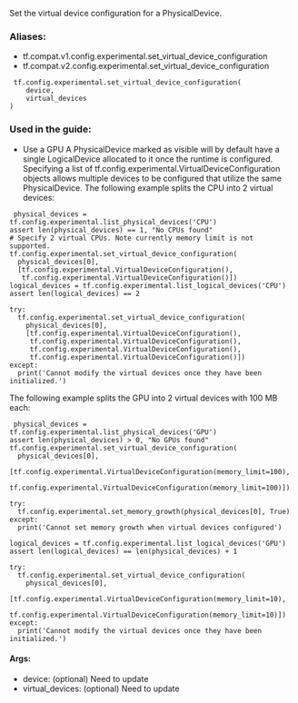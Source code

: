 Set the virtual device configuration for a PhysicalDevice.
### Aliases:
- tf.compat.v1.config.experimental.set_virtual_device_configuration
- tf.compat.v2.config.experimental.set_virtual_device_configuration

```
 tf.config.experimental.set_virtual_device_configuration(
    device,
    virtual_devices
)
```
### Used in the guide:
- Use a GPU
A PhysicalDevice marked as visible will by default have a single LogicalDevice allocated to it once the runtime is configured. Specifying a list of tf.config.experimental.VirtualDeviceConfiguration objects allows multiple devices to be configured that utilize the same PhysicalDevice.
The following example splits the CPU into 2 virtual devices:

```
 physical_devices = tf.config.experimental.list_physical_devices('CPU')
assert len(physical_devices) == 1, "No CPUs found"
# Specify 2 virtual CPUs. Note currently memory limit is not supported.
tf.config.experimental.set_virtual_device_configuration(
  physical_devices[0],
  [tf.config.experimental.VirtualDeviceConfiguration(),
   tf.config.experimental.VirtualDeviceConfiguration()])
logical_devices = tf.config.experimental.list_logical_devices('CPU')
assert len(logical_devices) == 2

try:
  tf.config.experimental.set_virtual_device_configuration(
    physical_devices[0],
    [tf.config.experimental.VirtualDeviceConfiguration(),
     tf.config.experimental.VirtualDeviceConfiguration(),
     tf.config.experimental.VirtualDeviceConfiguration(),
     tf.config.experimental.VirtualDeviceConfiguration()])
except:
  print('Cannot modify the virtual devices once they have been initialized.')
```
The following example splits the GPU into 2 virtual devices with 100 MB each:

```
 physical_devices = tf.config.experimental.list_physical_devices('GPU')
assert len(physical_devices) > 0, "No GPUs found"
tf.config.experimental.set_virtual_device_configuration(
  physical_devices[0],
  [tf.config.experimental.VirtualDeviceConfiguration(memory_limit=100),
   tf.config.experimental.VirtualDeviceConfiguration(memory_limit=100)])

try:
  tf.config.experimental.set_memory_growth(physical_devices[0], True)
except:
  print('Cannot set memory growth when virtual devices configured')

logical_devices = tf.config.experimental.list_logical_devices('GPU')
assert len(logical_devices) == len(physical_devices) + 1

try:
  tf.config.experimental.set_virtual_device_configuration(
    physical_devices[0],
    [tf.config.experimental.VirtualDeviceConfiguration(memory_limit=10),
     tf.config.experimental.VirtualDeviceConfiguration(memory_limit=10)])
except:
  print('Cannot modify the virtual devices once they have been initialized.')
```
#### Args:
- device: (optional) Need to update
- virtual_devices: (optional) Need to update
